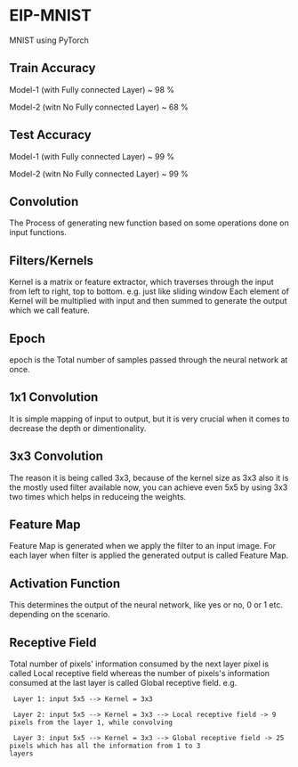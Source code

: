 # EIP-MNIST
MNIST using PyTorch 

## Train Accuracy
Model-1 (with Fully connected Layer) ~ 98 % 

Model-2 (witn No Fully connected Layer) ~ 68 % 

## Test Accuracy
Model-1 (with Fully connected Layer) ~ 99 %

Model-2 (witn No Fully connected Layer) ~ 99 % 

## Convolution
The Process of generating new function based on some operations done on input functions.

## Filters/Kernels
Kernel is a matrix or feature extractor, which traverses through the input from left to right, top to bottom. 
e.g. just like sliding window
Each element of Kernel will be multiplied with input and then summed to generate the output which we call feature.

## Epoch
epoch is the Total number of samples passed through the neural network at once.

## 1x1 Convolution
It is simple mapping of input to output, but it is very crucial when it comes to decrease the depth or dimentionality.

## 3x3 Convolution
The reason it is being called 3x3, because of the kernel size as 3x3 also it is the mostly used filter available now, you can achieve even 5x5 by using 3x3 two times which helps in reduceing the weights.

## Feature Map
Feature Map is generated when we apply the filter to an input image. For each layer when filter is applied the generated output is called Feature Map.

## Activation Function
This determines the output of the neural network, like yes or no, 0 or 1 etc. depending on the scenario.

## Receptive Field
Total number of pixels' information consumed by the next layer pixel is called Local receptive field whereas the number of pixels's information consumed at the last layer is called Global receptive field.
e.g. 

     Layer 1: input 5x5 --> Kernel = 3x3

     Layer 2: input 5x5 --> Kernel = 3x3 --> Local receptive field -> 9 pixels from the layer 1, while convolving
 
     Layer 3: input 5x5 --> Kernel = 3x3 --> Global receptive field -> 25 pixels which has all the information from 1 to 3                                                layers

